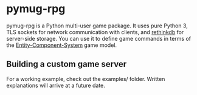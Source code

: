 # pymug-rpg
pymug-rpg is a Python multi-user game package. It uses pure Python 3, TLS sockets for network communication with clients, and [rethinkdb](https://github.com/rethinkdb/rethinkdb) for server-side storage. You can use it to define game commands in terms of the  [Entity-Component-System](https://wikipedia.org/wiki/Entity–component–system) game model. 

## Building a custom game server
For a working example, check out the examples/ folder. Written explanations will arrive at a future date.
